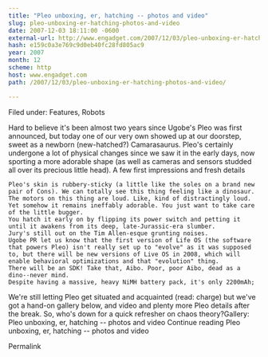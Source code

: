```yaml
---
title: "Pleo unboxing, er, hatching -- photos and video"
slug: pleo-unboxing-er-hatching-photos-and-video
date: 2007-12-03 18:11:00 -0600
external-url: http://www.engadget.com/2007/12/03/pleo-unboxing-er-hatching-photos-and-video/
hash: e159c0a3e769c9d0eb40fc28fd805ac9
year: 2007
month: 12
scheme: http
host: www.engadget.com
path: /2007/12/03/pleo-unboxing-er-hatching-photos-and-video/

---
```


Filed under: Features, Robots

Hard to believe it's been almost two years since Ugobe's Pleo was first announced, but today one of our very own showed up at our doorstep, sweet as a newborn (new-hatched?) Camarasaurus. Pleo's certainly undergone a lot of physical changes since we saw it in the early days, now sporting a more adorable shape (as well as cameras and sensors studded all over its precious little head). A few first impressions and fresh details

    Pleo's skin is rubbery-sticky (a little like the soles on a brand new pair of Cons). We can totally see this thing feeling like a dinosaur.
    The motors on this thing are loud. Like, kind of distractingly loud. Yet somehow it remains ineffably adorable. You just want to take care of the little bugger.
    You hatch it early on by flipping its power switch and petting it until it awakens from its deep, late-Jurassic-era slumber.
    Jury's still out on the Tim Allen-esque grunting noises.
    Ugobe PR let us know that the first version of Life OS (the software that powers Pleo) isn't really set up to "evolve" as it was supposed to, but there will be new versions of Live OS in 2008, which will enable behavioral optimizations and that "evolution" thing.
    There will be an SDK! Take that, Aibo. Poor, poor Aibo, dead as a dino--never mind.
    Despite having a massive, heavy NiMH battery pack, it's only 2200mAh; 

We're still letting Pleo get situated and acquainted (read: charge) but we've got a hand-on gallery below, and video and plenty more Pleo details after the break. So, who's down for a quick refresher on chaos theory?Gallery: Pleo unboxing, er, hatching -- photos and video
Continue reading Pleo unboxing, er, hatching -- photos and video

Permalink
